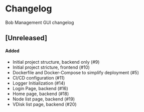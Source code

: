 # Changelog

Bob Management GUI changelog

## [Unreleased]

#### Added

- Initial project structure, backend only (#9)
- Initial project stricture, frontend (#10)
- Dockerfile and Docker-Compose to simplify deployment (#5)
- CI/CD configuration (#11)
- Logger Initialization (#14)
- Login Page, backend (#16)
- Home page, backend (#18)
- Node list page, backend (#19)
- VDisk list page, backend (#20)
